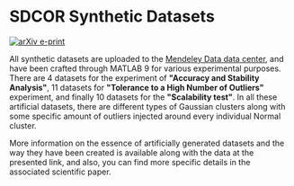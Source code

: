 # SDCOR Synthetic Datasets

[![arXiv e-print](https://img.shields.io/badge/Mendeley-DATA-yellowgreen?style=for-the-badge&logo=Mendeley&logoColor=white)](https://data.mendeley.com/datasets/p4tx2k852r/3)

All synthetic datasets are uploaded to the [Mendeley Data data center](https://data.mendeley.com/datasets/p4tx2k852r/3), and have been crafted through MATLAB 9 for various experimental purposes. There are 4 datasets for the experiment of __"Accuracy and Stability Analysis"__, 11 datasets for __"Tolerance to a High Number of Outliers"__ experiment, and finally 10 datasets for the __"Scalability test"__. In all these artificial datasets, there are different types of Gaussian clusters along with some specific amount of outliers injected around every individual Normal cluster.

More information on the essence of artificially generated datasets and the way they have been created is available along with the data at the presented link, and also, you can find more specific details in the associated scientific paper.